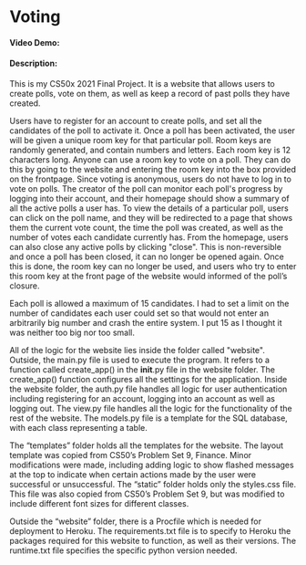 # Voting
#### Video Demo:  <URL HERE>
#### Description:

This is my CS50x 2021 Final Project. It is a website that allows users to create polls, vote on them, as well as keep a record of past polls they have created. 

Users have to register for an account to create polls, and set all the candidates of the poll to activate it. Once a poll has been activated, the user will be given a unique room key for that particular poll. Room keys are randomly generated, and contain numbers and letters. Each room key is 12 characters long. Anyone can use a room key to vote on a poll. They can do this by going to the website and entering the room key into the box provided on the frontpage. Since voting is anonymous, users do not have to log in to vote on polls. The creator of the poll can monitor each poll's progress by logging into their account, and their homepage should show a summary of all the active polls a user has. To view the details of a particular poll, users can click on the poll name, and they will be redirected to a page that shows them the current vote count, the time the poll was created, as well as the number of votes each candidate currently has. From the homepage, users can also close any active polls by clicking "close". This is non-reversible and once a poll has been closed, it can no longer be opened again. Once this is done, the room key can no longer be used, and users who try to enter this room key at the front page of the website would informed of the poll’s closure.

Each poll is allowed a maximum of 15 candidates. I had to set a limit on the number of candidates each user could set so that would not enter an arbitrarily big number and crash the entire system. I put 15 as I thought it was neither too big nor too small. 

All of the logic for the website lies inside the folder called "website". Outside, the main.py file is used to execute the program. It refers to a function called create_app() in the __init__.py file in the website folder. The create_app() function configures all the settings for the application. Inside the website folder, the auth.py file handles all logic for user authentication including registering for an account, logging into an account as well as logging out. The view.py file handles all the logic for the functionality of the rest of the website. The models.py file is a template for the SQL database, with each class representing a table. 

The “templates” folder holds all the templates for the website. The layout template was copied from CS50’s Problem Set 9, Finance. Minor modifications were made, including adding logic to show flashed messages at the top to indicate when certain actions made by the user were successful or unsuccessful. The “static” folder holds only the styles.css file. This file was also copied from CS50’s Problem Set 9, but was modified to include different font sizes for different classes. 

Outside the “website” folder, there is a Procfile which is needed for deployment to Heroku. The requirements.txt file is to specify to Heroku the packages required for this website to function, as well as their versions. The runtime.txt file specifies the specific python version needed.
